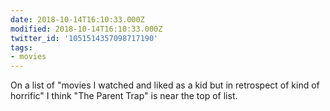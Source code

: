 ```yaml
---
date: 2018-10-14T16:10:33.000Z
modified: 2018-10-14T16:10:33.000Z
twitter_id: '1051514357098717190'
tags:
- movies
---
```


  On a list of "movies I watched and liked as a kid but in retrospect of kind of horrific" I think "The Parent Trap" is near the top of list.
